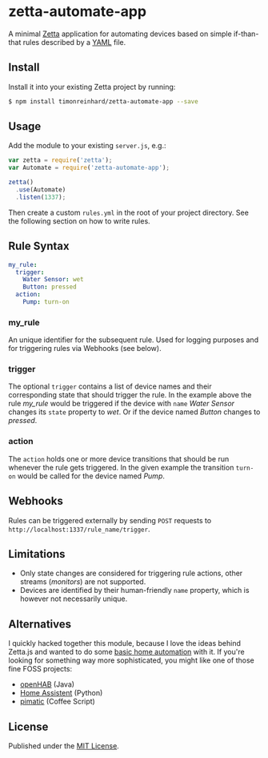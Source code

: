 # zetta-automate-app

A minimal [Zetta](https://github.com/zettajs/zetta) application for automating devices based on simple if-than-that rules described by a [YAML](http://www.yaml.org) file.

## Install

Install it into your existing Zetta project by running:

```bash
$ npm install timonreinhard/zetta-automate-app --save
```

## Usage

Add the module to your existing `server.js`, e.g.:

```js
var zetta = require('zetta');
var Automate = require('zetta-automate-app');

zetta()
  .use(Automate)
  .listen(1337);
```

Then create a custom `rules.yml` in the root of your project directory. See the following section on how to write rules.

## Rule Syntax

```yaml
my_rule:
  trigger:
    Water Sensor: wet
    Button: pressed
  action:
    Pump: turn-on
```

### my_rule

An unique identifier for the subsequent rule. Used for logging purposes and for triggering rules via Webhooks (see below).

### trigger

The optional `trigger` contains a list of device names and their corresponding state that should trigger the rule. In the example above the rule *my_rule* would be triggered if the device with `name` *Water Sensor* changes its `state` property to *wet*. Or if the device named _Button_ changes to _pressed_.

### action

The `action` holds one or more device transitions that should be run whenever the rule gets triggered. In the given example the transition `turn-on` would be called for the device named _Pump_.

## Webhooks

Rules can be triggered externally by sending `POST` requests to `http://localhost:1337/rule_name/trigger`.

## Limitations

* Only state changes are considered for triggering rule actions, other streams (_monitors_) are not supported.
* Devices are identified by their human-friendly `name` property, which is however not necessarily unique.

## Alternatives

I quickly hacked together this module, because I love the ideas behind Zetta.js and wanted to do some [basic home automation](https://gist.github.com/timonreinhard/b6182a293867041bd4b667bbc339d807) with it. If you're looking for something way more sophisticated, you might like one of those fine FOSS projects:

* [openHAB](http://www.openhab.org) (Java)
* [Home Assistent](https://home-assistant.io) (Python)
* [pimatic](https://pimatic.org) (Coffee Script)

## License

Published under the [MIT License](https://github.com/timonreinhard/zetta-automate-app/blob/master/LICENSE).
